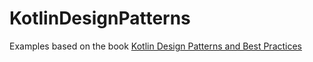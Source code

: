 # KotlinDesignPatterns

Examples based on the book <a href="https://www.amazon.com/Kotlin-Design-Patterns-Best-Practices-ebook/dp/B09M6TLWHY">Kotlin Design Patterns and Best Practices</a>
